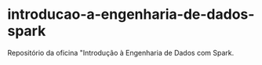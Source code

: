 # introducao-a-engenharia-de-dados-spark
Repositório da oficina "Introdução à Engenharia de Dados com Spark.
